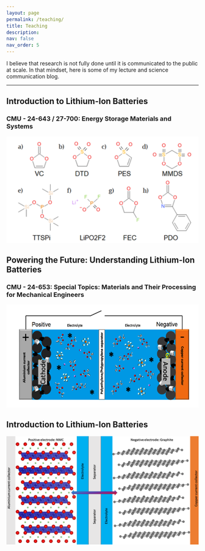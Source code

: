 ```yaml
---
layout: page
permalink: /teaching/
title: Teaching
description:
nav: false
nav_order: 5
---
```


I believe that research is not fully done until it is communicated to the public at scale. In that mindset, here is some of my lecture and science communication blog.

---

## Introduction to Lithium-Ion Batteries
### CMU - 24-643 / 27-700: Energy Storage Materials and Systems

<a href="https://robygauthier.github.io/assets/pdf/Electrolyte-class.pdf">
  <img src="https://raw.githubusercontent.com/robygauthier/robygauthier.github.io/master/assets/img/known_additives.png" width="600" />
</a>

## Powering the Future: Understanding Lithium-Ion Batteries
### CMU - 24-653: Special Topics: Materials and Their Processing for Mechanical Engineers

<a href="https://robygauthier.github.io/assets/pdf/Battery-class.pdf">
  <img src="https://raw.githubusercontent.com/robygauthier/robygauthier.github.io/master/assets/img/powering_the_future.png" width="600" /> 
</a>

## Introduction to Lithium-Ion Batteries

<a href="https://shagunsworld.notion.site/Introduction-to-Lithium-Ion-Batteries-94bdc6bbc05b4df899780d4c4683540c">
  <img src="https://raw.githubusercontent.com/robygauthier/robygauthier.github.io/master/assets/img/li-ion_battery.png" width="600" />
</a>

